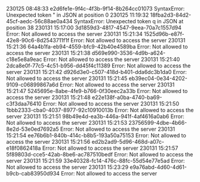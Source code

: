 230125	08:48:33	e2d6fe1e-9f4c-4f3b-9f14-8b264cc01073	SyntaxError: Unexpected token " in JSON at position 0
230125	11:19:32	18fba2d3-84d2-45cf-aedc-56c88ae0a434	SyntaxError: Unexpected token q in JSON at position 38
230131	15:17:00	3d1859d3-4817-4547-9eea-70a7c1557d94	Error: Not allowed to access the server
230131	15:21:34	1525d96b-e87f-42e8-90c6-8d2543711f1f	Error: Not allowed to access the server
230131	15:21:36	64a4b1fa-eb94-4559-bfc9-42b40e4589ba	Error: Not allowed to access the server
230131	15:21:38	d569e990-3536-4d9b-a624-c18e5e8a9eac	Error: Not allowed to access the server
230131	15:21:40	2dca8e0f-77c5-4c51-b956-dd45f4c11389	Error: Not allowed to access the server
230131	15:21:42	d926d3e0-c507-418d-b401-dda6dc3b1da0	Error: Not allowed to access the server
230131	15:21:45	eb39ec04-0e34-4202-9109-c06899867a6d	Error: Not allowed to access the server
230131	15:21:47	5245695e-8abe-4fe9-b766-0f30eec2a33b	Error: Not allowed to access the server
230131	15:21:48	e22e138f-a0ba-4740-ba69-c3f3daa76410	Error: Not allowed to access the server
230131	15:21:50	1bbb2333-cba0-4037-8977-92c10910013b	Error: Not allowed to access the server
230131	15:21:51	98b49e4d-ea3b-446a-941f-4af4616a0ab6	Error: Not allowed to access the server
230131	15:21:53	23756599-4dbe-4b66-8e2d-53e0ed7692a5	Error: Not allowed to access the server
230131	15:21:54	ee76b6b1-840b-414c-b8b5-193a50a75153	Error: Not allowed to access the server
230131	15:21:56	ed2b2ad9-5d96-468d-a07c-e18f0862418a	Error: Not allowed to access the server
230131	15:21:57	5f89803d-cce5-42ab-8be6-ac787510bedf	Error: Not allowed to access the server
230131	15:21:59	33e40328-fc14-476c-88fc-55d54e77e5ad	Error: Not allowed to access the server
230131	15:23:29	e9a76abd-4d60-4d61-b9cb-cab83950d934	Error: Not allowed to access the server
